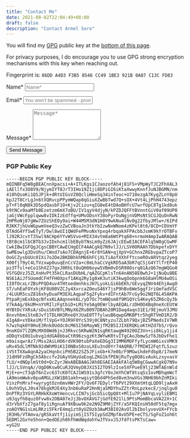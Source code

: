 ```yaml
---
title: "Contact Me"
date: 2021-08-02T22:04:49+08:00
draft: false
description: "Contact Armel Soro"
---
```


<link rel="stylesheet" href="/css/form.css">

You will find my [GPG](http://en.wikipedia.org/wiki/GNU_Privacy_Guard) public key at the [bottom of this page](#pgp-public-key).

For privacy purposes, I do encourage you to use GPG strong encryption mechanisms with this key when reaching out.

Fingerprint is: `86DD A4D3 F3B5 8546 CC49 1BE3 921B 0A87 C13C FD83`


<script type="text/javascript">var submitted=false;</script>
<iframe name="hidden_iframe" id="hidden_iframe" style="display:none;" onload="if(submitted) {window.location='/contact/thank-you';}"></iframe>

<form action="https://docs.google.com/forms/u/1/d/e/1FAIpQLScaXROCV8vXYU-bmeuBGi08Vy-9sjn5BvOY09EG_v0VG5BkbQ/formResponse" method="post" target="hidden_iframe" onsubmit="submitted=true">
  <label>Name*</label>
    <input type="text" placeholder="Name*" class="form-input" name="entry.1812645562" required>

  <label>Email*</label>
    <input type="email" placeholder="You won't be spammed - promised!" class="form-input" name="entry.1770591934" required>

   <label>Message*</label>
    <textarea rows="5" placeholder="Message*" class="form-input" name="entry.524018395" required></textarea>

   <button type="submit">Send Message</button>
</form>


### PGP Public Key

```
-----BEGIN PGP PUBLIC KEY BLOCK-----
mQINBFq5W8gBEACnnXpacsi+A+ITLKgs1CJaozofAh4j81FS+VMpWyTJC2FhXAL3
iAEllfx3O8V9/NjymIYT8JrT3IHo19Z1ji8DPiGI6iKtaXwwyKnnfJuNJBGMN/nm
410hQsoKi1QSJPjk+dRtUIGsVZ0QcliHmeSq34inTeoc+U710ezgA7KygZLnY8pU
kpJ2T8CrLgJn6tXQRvcpPPymWQap8qGiuXZwBbTwd7Q+sOX+4Vt4LjPhH4743epz
pT+Fl0qN8k3D5pdQasbF1O+Kjv2Cizu+qIG0eE4tDAoBHfcU7wrfUpC8Tg1kd8uk
k9tNCx9aaMfb0Ezetzm6mX7oBU/IV1qyV4djyN/kPZDJQFFtBVnntGiV0af09UP0
jaGjVWcFpplqww8vIDkIzEdffq+UMvODsnY38oPyrOuNgjnVDMsNtSCGJQuOnRwN
2HPRoNj87gWw7ZUzShEDy9ai+W44M5M3dN1H8Y9wkNu4lNv0g22fbyJMlw+/6IPd
R3KK7jhUxWGpwmVeeQ3vzZwCVBoaJn3tkYbIzwNxWNom4zKPel8t6/8CD+COVmYF
OTAdG4YfSwEfyT/Dwl8wUI1QWdFePMvuNxYpxq4rbqakXFPAcbbJsmK9kYrOTBFv
lJ92RJcvtT3Swl9ACHp6YYvWSVvo+MIX34vtm8a6WtPtq60+nrmoH4mpIwARAQAB
tBtBcm1lbCBTb3JvIDxhcm1lbEBybTNsLm9yZz6JAjcEEwEIACEFAlq5W8gCGwMF
CwkIBwIGFQgJCgsCBBYCAwECHgECF4AACgkQ7N9vlJJ/LSV0ORAAh7DbkpefxDYY
SwMEowlg3DvUhu/CWxd7sAo7CDAgnjE+6r8YGAN+qjXpV+GChnxZREbvpaZTcoP7
OoGCZysbUUc0IXi7o2De2BKDBhkhM66hFCjXLTiAofXXhFftcoeROvARVtqz2yeg
X00fj79yC4LTVzxwp0uuqEnCcV2a+c8mLhaCcVgkRD5aA3bR7qCSjG4Y7lTrEP40
pz3Tfsl+eCo1ShXZJ7gxJ0RhLt0uQH06oyw5VBm0vDSR98Osrq01AzQ67mgWQGo0
VSfGQVzJ5ZLXnHvPt35kCLRasDUbHL/qAZGCpKlsTn64nAN58E0whJ+1jNuQu8BE
NS61AiJfSUomdCFHfFH0Xpsf1AKq2Ry1g0xK3utiK3kwgOobpnk6G8aHlMU4wOSi
II0TOcxLrZBsPFQD4uv4THtoedmnhksJH7LyokLGi6bEKh/GEvyqZNV44EhjAwgO
ST/uhEaFOYxhjKF8U00VZCJy4XxrcaZOeuS46Y7jsP9hBv6We5ggfJriGmfadVSC
/4LUUR5cuZ816xhyDuaFM3EXLAqpaF5g2Fykv+dIFntAb7FcGy9o2NQT6L45AKPA
PtpaRjmExkbqcNfxxKLAAqnnek6L/yD7Oc7tmNQsm8f9M1QYcS4Key65ZR6cQy3b
V7kA4g/8kUM+nYVRIlzFgtbiD+LMiYe5Ag0EWrlbyAEQALrzDHOO4Bq8neXcEUtW
HYBtDcYXRsA/sDuiS6VBYLMNyX6ZRsB097DBAh20M1Daq4aqn31E1/9EjmuV3JMU
8nxvhbmiSteBJvf1TDLHH3RneQYJUaE0TTfylwuB6qwpGMKBPtr5hgRTVmD1R2/D
4IgA8+xYDkeiM/flVpG+YOJR9F0YcS39j0C8Ntyzu7ZLbh79QxjBZ5PNedsIV7WR
h7wzhqk0Y0HvE3Rnk0Uddc0cM6SI56MayWEjfM2B5IJIXERQKLoKtHZd7bS/rQvo
9noKGV7lZQMcMXO8Wd6jnJ3RkvcSKRwW2N1sgRKtawgW4920OZ3Vn+ii8kLy1ji4
oDDqYsE0U1ubvg1ddGA8bbaCtR96zsgzKt3WYwKRtvITgCAoJbmwSzT6JbDvFhe1
m9aisqwrAz7/Msx2AiLHO6rdVK90tubPaXeEDGg3I1MM6MOFfyfLycmW6ixsVMK9
uRv45dLlMTNk92dWhM9iK1I0NBxS0zoLXEu3nd0Yr74AQRB/7fMIWI2FqtfLSzuz
iVStTXXwAqnA2yaCHqnbciPH5B22SZ5JFixGb+k7e0b/F9MGwihdeFdbp8/17meN
J1dH9FzdRgCk5Abccfv2UAyVGHyUaEogLZKG1kfPENjRuTyg0Q0ixAukLzxyvasV
fLU/+dNQplmSt0d+QcZyrJWxABEBAAGJAh8EGAEIAAkFAlq5W8gCGwwACgkQ7N9v
lJJ/LSVnqA//UgD0Ksw0CuRJQVmyD8JX15I2TO9lzIse5XFPueE9lj23WTAEnWld
MjE+o+cT3qbT6nIvc637cK0fCAJ1WS91s3gfcY0xJmYhCWf8tsqSsIovMDhqmWcT
iA9msmWwkv0puAMGLzXW1B81akh+wgiytQ6d4PhSed8vm3nwVGs3NH69bhZnMIki
VinzPnMrxf+wyrygtOzn6mvHWr2FY/Qv6F7EDylrT6PVt29XXmtHtqLQD9ljaAxH
L0vhVOyLJ0s478kgkMJE4Xy3nb6uRaP2HnNjaSMDYhuZZtrRnLpzkecE/jnqlgu0
DnPTRz3YGYLRRHkKXoWtHencvLCIN7sjGcb5icQpQ8t+MlIu7PjNAYqLvyliEBM1
u9Jqyfh8quz0Fvw8x2OBA07eJj3bvOXAVG7jGdfE921lL9PtsMomBbcaVA22X+1C
d3rVbXfzZ7gaf8y1iRgnuAf9XBuw9k2e2N9Z9M0jZYF/a5FKQInsH50dF5tq7mgx
zoAOYNG1sLmLRKzi5FkrE4mq1zt0yUZOzb3AwM3BI02AvOl2bIbolyvevUX+FYcb
jR3H6/VTAmva/gRSkaVtfj1iyimSjIST5IypSdZMpfAvU5PE+eCTS/SgFoZ1oh6t
5EDMl2GxYe5hnn+QedOEzh0hfhWdWqdohYwJTVxvJ5JfdftsPKTsCaw=
=yG2U
-----END PGP PUBLIC KEY BLOCK-----
```
